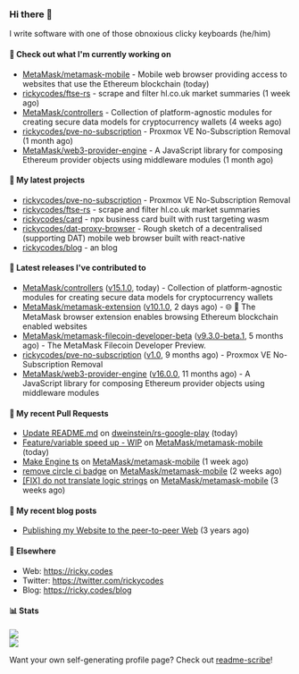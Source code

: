 ### Hi there 👋

I write software with one of those obnoxious clicky keyboards (he/him) 

#### 👀 Check out what I'm currently working on

- [MetaMask/metamask-mobile](https://github.com/MetaMask/metamask-mobile) - Mobile web browser providing access to websites that use the Ethereum blockchain (today)
- [rickycodes/ftse-rs](https://github.com/rickycodes/ftse-rs) - scrape and filter hl.co.uk market summaries (1 week ago)
- [MetaMask/controllers](https://github.com/MetaMask/controllers) - Collection of platform-agnostic modules for creating secure data models for cryptocurrency wallets (4 weeks ago)
- [rickycodes/pve-no-subscription](https://github.com/rickycodes/pve-no-subscription) - Proxmox VE No-Subscription Removal (1 month ago)
- [MetaMask/web3-provider-engine](https://github.com/MetaMask/web3-provider-engine) - A JavaScript library for composing Ethereum provider objects using middleware modules (1 month ago)

#### 🌱 My latest projects

- [rickycodes/pve-no-subscription](https://github.com/rickycodes/pve-no-subscription) - Proxmox VE No-Subscription Removal
- [rickycodes/ftse-rs](https://github.com/rickycodes/ftse-rs) - scrape and filter hl.co.uk market summaries
- [rickycodes/card](https://github.com/rickycodes/card) - npx business card built with rust targeting wasm
- [rickycodes/dat-proxy-browser](https://github.com/rickycodes/dat-proxy-browser) - Rough sketch of a decentralised (supporting DAT) mobile web browser built with react-native
- [rickycodes/blog](https://github.com/rickycodes/blog) - an blog

#### 🔭 Latest releases I've contributed to

- [MetaMask/controllers](https://github.com/MetaMask/controllers) ([v15.1.0](https://github.com/MetaMask/controllers/releases/tag/v15.1.0), today) - Collection of platform-agnostic modules for creating secure data models for cryptocurrency wallets
- [MetaMask/metamask-extension](https://github.com/MetaMask/metamask-extension) ([v10.1.0](https://github.com/MetaMask/metamask-extension/releases/tag/v10.1.0), 2 days ago) - :globe_with_meridians: :electric_plug: The MetaMask browser extension enables browsing Ethereum blockchain enabled websites
- [MetaMask/metamask-filecoin-developer-beta](https://github.com/MetaMask/metamask-filecoin-developer-beta) ([v9.3.0-beta.1](https://github.com/MetaMask/metamask-filecoin-developer-beta/releases/tag/v9.3.0-beta.1), 5 months ago) - The MetaMask Filecoin Developer Preview.
- [rickycodes/pve-no-subscription](https://github.com/rickycodes/pve-no-subscription) ([v1.0](https://github.com/rickycodes/pve-no-subscription/releases/tag/v1.0), 9 months ago) - Proxmox VE No-Subscription Removal
- [MetaMask/web3-provider-engine](https://github.com/MetaMask/web3-provider-engine) ([v16.0.0](https://github.com/MetaMask/web3-provider-engine/releases/tag/v16.0.0), 11 months ago) - A JavaScript library for composing Ethereum provider objects using middleware modules

#### 🔨 My recent Pull Requests

- [Update README.md](https://github.com/dweinstein/rs-google-play/pull/2) on [dweinstein/rs-google-play](https://github.com/dweinstein/rs-google-play) (today)
- [Feature/variable speed up - WIP](https://github.com/MetaMask/metamask-mobile/pull/3106) on [MetaMask/metamask-mobile](https://github.com/MetaMask/metamask-mobile) (today)
- [Make Engine ts](https://github.com/MetaMask/metamask-mobile/pull/3072) on [MetaMask/metamask-mobile](https://github.com/MetaMask/metamask-mobile) (1 week ago)
- [remove circle ci badge](https://github.com/MetaMask/metamask-mobile/pull/3060) on [MetaMask/metamask-mobile](https://github.com/MetaMask/metamask-mobile) (2 weeks ago)
- [[FIX] do not translate logic strings](https://github.com/MetaMask/metamask-mobile/pull/3031) on [MetaMask/metamask-mobile](https://github.com/MetaMask/metamask-mobile) (3 weeks ago)

#### 📜 My recent blog posts

- [Publishing my Website to the peer-to-peer Web](//ricky.codes/blog/posts/publishing-to-the-peer-to-peer-web/) (3 years ago)

#### 🔗 Elsewhere

- Web: https://ricky.codes
- Twitter: https://twitter.com/rickycodes
- Blog: https://ricky.codes/blog

#### 📊 Stats

<p>
<img src='https://github-readme-stats.vercel.app/api?username=rickycodes&show_icons=true&theme=dark&icon_color=eee' /><br />
<img src='https://github-readme-stats.vercel.app/api/top-langs/?username=rickycodes&theme=dark' />
</p>

Want your own self-generating profile page? Check out [readme-scribe](https://github.com/muesli/readme-scribe)!
